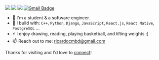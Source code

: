 [<img src="https://img.shields.io/badge/github-%2312100E.svg?&style=for-the-badge&logo=Ricardo-Cambundo&logoColor=white&color=black" />](https://github.com/Ricardo-Cambundo/)
[<img src="https://img.shields.io/badge/instagram-%2312100E.svg?&style=for-the-badge&logo=ricardocmbd&color=405DE6" />](https://www.instagram.com/ricardocmbd/)
[<img src="https://img.shields.io/badge/linkedin-%230077B5.svg?&style=for-the-badge&logo=ricardo-cambundo&logoColor=white" />](https://www.linkedin.com/in/ricardo-cambundo-bab2a0210/)
[![Gmail Badge](https://img.shields.io/badge/-ricardocmbd-c14438?style=flat&logo=Gmail&logoColor=white&link=mailto:ricardocmbd@gmail.com)](mailto:ricardocmbd@gmail.com)

- 🏢 I'm a student & a software engineer.
- 🧰 I build with: `C++`, `Python`, `Django`, `JavaScript`, `React.js`, `React Native`, `PostgreSQL` ...
- ⚡ I enjoy drawing, reading, playing basketball, and lifting weights :)
- 📫 Reach out to me: ricardocmbd@gmail.com

Thanks for visiting and I'd love to [connect](https://www.linkedin.com/in/ricardo-cambundo-bab2a0210/)!
